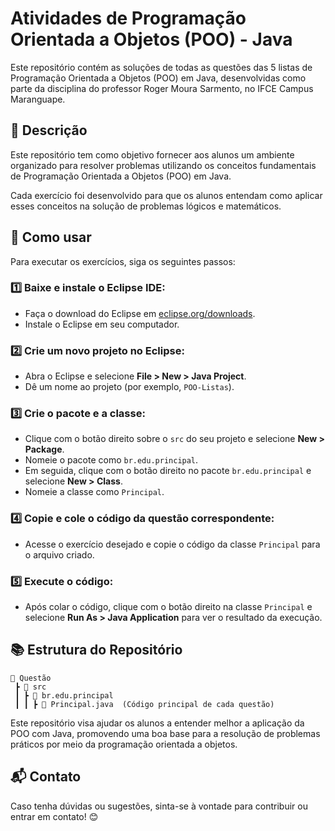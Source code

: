 # Atividades de Programação Orientada a Objetos (POO) - Java

Este repositório contém as soluções de todas as questões das 5 listas de Programação Orientada a Objetos (POO) em Java, desenvolvidas como parte da disciplina do professor Roger Moura Sarmento, no IFCE Campus Maranguape.

## 📌 Descrição
Este repositório tem como objetivo fornecer aos alunos um ambiente organizado para resolver problemas utilizando os conceitos fundamentais de Programação Orientada a Objetos (POO) em Java. 

Cada exercício foi desenvolvido para que os alunos entendam como aplicar esses conceitos na solução de problemas lógicos e matemáticos.

## 🚀 Como usar
Para executar os exercícios, siga os seguintes passos:

### 1️⃣ Baixe e instale o Eclipse IDE:
- Faça o download do Eclipse em [eclipse.org/downloads](https://www.eclipse.org/downloads/).
- Instale o Eclipse em seu computador.

### 2️⃣ Crie um novo projeto no Eclipse:
- Abra o Eclipse e selecione **File > New > Java Project**.
- Dê um nome ao projeto (por exemplo, `POO-Listas`).

### 3️⃣ Crie o pacote e a classe:
- Clique com o botão direito sobre o `src` do seu projeto e selecione **New > Package**.
- Nomeie o pacote como `br.edu.principal`.
- Em seguida, clique com o botão direito no pacote `br.edu.principal` e selecione **New > Class**.
- Nomeie a classe como `Principal`.

### 4️⃣ Copie e cole o código da questão correspondente:
- Acesse o exercício desejado e copie o código da classe `Principal` para o arquivo criado.

### 5️⃣ Execute o código:
- Após colar o código, clique com o botão direito na classe `Principal` e selecione **Run As > Java Application** para ver o resultado da execução.

## 📚 Estrutura do Repositório
```
📂 Questão
 ┣ 📂 src
 ┃ ┣ 📂 br.edu.principal
 ┃ ┃ ┣ 📜 Principal.java  (Código principal de cada questão)
```

Este repositório visa ajudar os alunos a entender melhor a aplicação da POO com Java, promovendo uma boa base para a resolução de problemas práticos por meio da programação orientada a objetos.

## 📬 Contato
Caso tenha dúvidas ou sugestões, sinta-se à vontade para contribuir ou entrar em contato! 😊

